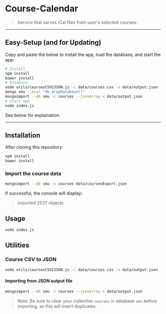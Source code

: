 Course-Calendar
===============

> Service that serves iCal files from user's selected courses.

-----

## Easy-Setup (and for Updating)

Copy and paste the below to install the app, load the database, and start the app:

```bash
# Install
npm install
bower install
# Database
node utils/coursesCSV2JSON.js -i data/courses.csv -o data/output.json
mongo smu --eval "db.dropDatabase()"
mongoimport --db smu -c courses --jsonArray < data/output.json
# Start app
node index.js
```

See below for explaination.

-----

## Installation

After cloning this repository:

```bash
npm install
bower install
```

### Import the course data

```bash
mongoimport --db smu -c courses data/coursesExport.json
```

If successful, the console will display:

> imported 2537 objects

## Usage

```bash
node index.js
```

## Utilities

### Course CSV to JSON

```bash
node utils/coursesCSV2JSON.js -i data/courses.csv -o data/output.json --pretty
```

#### Importing from JSON output file

```bash
mongoimport --db smu -c courses --jsonArray < data/output.json
```

 > Note: Be sure to clear your collection `courses` in database `smu` before importing, as this will insert duplicates.
